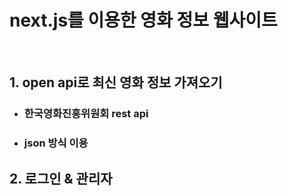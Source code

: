 # next.js를 이용한 영화 정보 웹사이트
<br>

## 1. open api로 최신 영화 정보 가져오기
- ### 한국영화진흥위원회 rest api 
- ### json 방식 이용

## 2. 로그인 & 관리자 
